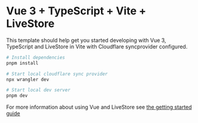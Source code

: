 # Vue 3 + TypeScript + Vite + LiveStore

This template should help get you started developing with Vue 3, TypeScript and LiveStore in Vite with Cloudflare syncprovider configured.

```bash
# Install dependencies
pnpm install

# Start local cloudflare sync provider
npx wrangler dev

# Start local dev server
pnpm dev
```

For more information about using Vue and LiveStore see [the getting started guide](https://docs.livestore.dev/getting-started/vue/)